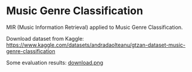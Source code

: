 # Music Genre Classification
MIR (Music Information Retrieval) applied to Music Genre Classification.

Download dataset from Kaggle: https://www.kaggle.com/datasets/andradaolteanu/gtzan-dataset-music-genre-classification

Some evaluation results:
[download.png](https://postimg.cc/G8QRPLCc)
